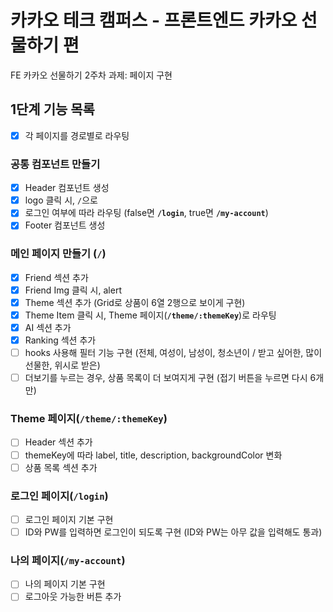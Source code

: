 # 카카오 테크 캠퍼스 - 프론트엔드 카카오 선물하기 편

FE 카카오 선물하기 2주차 과제: 페이지 구현

## 1단계 기능 목록

- [x] 각 페이지를 경로별로 라우팅

### 공통 컴포넌트 만들기

- [x] Header 컴포넌트 생성
- [x] logo 클릭 시, `/`으로
- [x] 로그인 여부에 따라 라우팅 (false면 **`/login`**, true면 **`/my-account`**)
- [x] Footer 컴포넌트 생성

### 메인 페이지 만들기 (**`/`**)

- [x] Friend 섹션 추가
- [x] Friend Img 클릭 시, alert
- [x] Theme 섹션 추가 (Grid로 상품이 6열 2행으로 보이게 구현)
- [x] Theme Item 클릭 시, Theme 페이지(**`/theme/:themeKey`**)로 라우팅
- [x] AI 섹션 추가
- [x] Ranking 섹션 추가
- [ ] hooks 사용해 필터 기능 구현 (전체, 여성이, 남성이, 청소년이 / 받고 싶어한, 많이 선물한, 위시로 받은)
- [ ] 더보기를 누르는 경우, 상품 목록이 더 보여지게 구현 (접기 버튼을 누르면 다시 6개만)

### Theme 페이지(**`/theme/:themeKey`**)

- [ ] Header 섹션 추가
- [ ] themeKey에 따라 label, title, description, backgroundColor 변화
- [ ] 상품 목록 섹션 추가

### 로그인 페이지(**`/login`**)

- [ ] 로그인 페이지 기본 구현
- [ ] ID와 PW를 입력하면 로그인이 되도록 구현 (ID와 PW는 아무 값을 입력해도 통과)

### 나의 페이지(**`/my-account`**)

- [ ] 나의 페이지 기본 구현
- [ ] 로그아웃 가능한 버튼 추가
